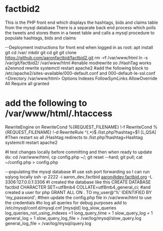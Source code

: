 # factbid2
This is the PHP front end which displays the hashtags, bids and claims table from the mysql database
There is a separate back end process which polls the tweets and stores them in a tweet table and calls a mysql procedure to populate hashtags, bids and claims

--Deployment instructions for front end when logged in as root:
apt install git
cd /var/
mkdir git
cd git
git clone https://github.com/aaronfactbid/factbid2.git
rm -rf /var/www/html
ln -s /var/git/factbid2/ /var/www/html
#enable modrewrite so /HashTag works
a2enmod rewrite
systemctl restart apache2
#add the following block to /etc/apache2/sites-available/000-default.conf and 000-default-le-ssl.conf
<Directory /var/www/html>
	Options Indexes FollowSymLinks
    AllowOverride All
    Require all granted
</Directory>
# add the following to /var/www/html/.htaccess
RewriteEngine on
RewriteCond %{REQUEST_FILENAME} !-f
RewriteCond %{REQUEST_FILENAME} !-d
RewriteRule ^(.*)$ /list.php?hashtag=$1 [L,QSA]
#Then restart so all /Hashtag redirects to /list.php?hashtag=Hashtag
systemctl restart apache2


#I test changes locally before committing and then when ready to update do: cd /var/www/html; cp config.php ~/; git reset --hard; git pull; cat ~/config.php > config.php


--populating the mysql database
#I use ssh port forwarding so I can run sqlyog locally
ssh -p 2222 -i aaron_dev_factbid aaron@dev.factbid.org -L 3306:127.0.0.1:3306
#I created the database like this
CREATE DATABASE factbid CHARACTER SET=utf8mb4 COLLATE=utf8mb4_general_ci;
#and created a user for php
GRANT ALL ON *.* TO my_user@'%' IDENTIFIED BY 'my_password';
#then update the config.php file in /var/www/html to use the credentials
#to log all queries for debug purposes add to /etc/mysql/conf.d/mysql.cnf
[mysqld]
log_slow_queries
log_queries_not_using_indexes =1
long_query_time = 1
slow_query_log = 1
general_log = 1
slow_query_log_file = /var/log/mysql/slow_query.log
general_log_file = /var/log/mysql/query.log
